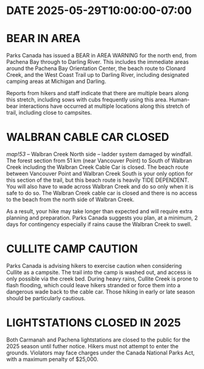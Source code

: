# DATE 2025-05-29T10:00:00-07:00

# BEAR IN AREA
Parks Canada has issued a BEAR in AREA WARNING for the north end, from Pachena Bay through to Darling River. This includes the immediate areas around the Pachena Bay Orientation Center, the beach route to Clonard Creek, and the West Coast Trail up to Darling River, including designated camping areas at Michigan and Darling.

Reports from hikers and staff indicate that there are multiple bears along this stretch, including sows with cubs frequently using this area. Human-bear interactions have occurred at multiple locations along this stretch of trail, including close to campsites. 

# WALBRAN CABLE CAR CLOSED
*map!53* – Walbran Creek North side – ladder system damaged by windfall. 
The forest section from 51 km (near Vancouver Point) to South of Walbran Creek including the Walbran Creek Cable Car is closed. The beach route between Vancouver Point and Walbran Creek South is your only option for this section of the trail, but this beach route is heavily TIDE DEPENDENT. You will also have to wade across Walbran Creek and do so only when it is safe to do so. The Walbran Creek cable car is closed and there is no access to the beach from the north side of Walbran Creek.

As a result, your hike may take longer than expected and will require extra planning and preparation. Parks Canada suggests you plan, at a minimum, 2 days for contingency especially if rains cause the Walbran Creek to swell. 

# CULLITE CAMP CAUTION
Parks Canada is advising hikers to exercise caution when considering Cullite as a campsite. The trail into the camp is washed out, and access is only possible via the creek bed. During heavy rains, Cullite Creek is prone to flash flooding, which could leave hikers stranded or force them into a dangerous wade back to the cable car. Those hiking in early or late season should be particularly cautious.

#  LIGHTSTATIONS CLOSED IN 2025
Both Carmanah and Pachena lightstations are closed to the public for the 2025 season until futher notice. Hikers must not attempt to enter the grounds. Violators may face charges under the Canada National Parks Act, with a maximum penalty of $25,000.

